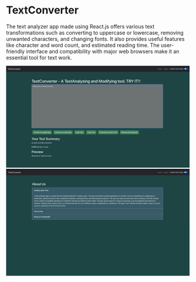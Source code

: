 # TextConverter
The text analyzer app made using React.js offers various text transformations such as converting to uppercase or lowercase, removing unwanted characters, and changing fonts. It also provides useful features like character and word count, and estimated reading time. The user-friendly interface and compatibility with major web browsers make it an essential tool for text work.

<img src="https://github.com/Divyansh1908/TextConverter/blob/main/my-app/Photos/Screenshot%202023-03-27%20at%2012.07.08%20AM.png" width=500><br>
<img src="https://github.com/Divyansh1908/TextConverter/blob/main/my-app/Photos/Screenshot%202023-03-27%20at%2012.07.19%20AM.png" width=500><br>


